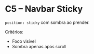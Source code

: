 # C5 – Navbar Sticky

`position: sticky` com sombra ao prender.

Critérios:
- Foco visível
- Sombra apenas após scroll